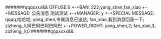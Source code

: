 #######qqqxxxx&&
OFFUSE:0
+-+BAN:
222,yang_shen,fan_xiao
+-+MESSAGE:
公告消息
测试测试
+-+MANAGER:
y
+-+SPECIAL MESSAGE:
qqqq,哈哈哈;
yang_shen,专属消息已送达;
fan_xiao,看到消息回我一下;
zizheng_li,阿巴阿巴阿巴阿巴
+-+POWER_RIGHT:
yang_shen,2;
fan_xiao,3;
zizheng_li,0
#######qqqxxxx&&

